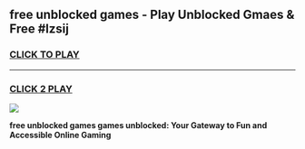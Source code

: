 
## free unblocked games - Play Unblocked Gmaes & Free #lzsij
<h3>
<a href="https://premium.freeplayer.one?title=free_unblocked_games&ref=03M">CLICK TO PLAY</a></h3>
<hr>

<h3>
<a href="https://premium.freeplayer.one?title=free_unblocked_games&ref=03M">CLICK 2 PLAY</a>
  
</h3>

<a href="https://premium.freeplayer.one?title=free_unblocked_games&ref=03M"><img src="https://clearcache.store/games.png"></a>


**free unblocked games games unblocked: Your Gateway to Fun and Accessible Online Gaming**
